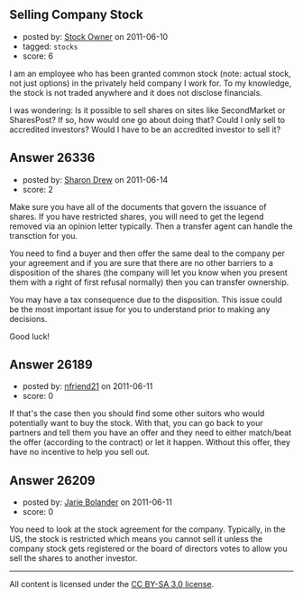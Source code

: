 ## Selling Company Stock

- posted by: [Stock Owner](https://stackexchange.com/users/-1/11146-stock-owner) on 2011-06-10
- tagged: `stocks`
- score: 6

I am an employee who has been granted common stock (note: actual stock, not just options) in the privately held company I work for. To my knowledge, the stock is not traded anywhere and it does not disclose financials.

I was wondering: Is it possible to sell shares on sites like SecondMarket or SharesPost? If so, how would one go about doing that? Could I only sell to accredited investors? Would I have to be an accredited investor to sell it?


## Answer 26336

- posted by: [Sharon Drew](https://stackexchange.com/users/-1/11202-sharon-drew) on 2011-06-14
- score: 2

Make sure you have all of the documents that govern the issuance of shares. If you have restricted shares, you will need to get the legend removed via an opinion letter typically. Then a transfer agent can handle the transction for you. 

You need to find a buyer and then offer the same deal to the company per your agreement and if you are sure that there are no other barriers to a disposition of the shares (the company will let you know when you present them with a right of first refusal normally) then you can transfer ownership. 

You may have a tax consequence due to the disposition. This issue could be the most important issue for you to understand prior to making any decisions. 

Good luck!


## Answer 26189

- posted by: [nfriend21](https://stackexchange.com/users/-1/11112-nfriend21) on 2011-06-11
- score: 0

If that's the case then you should find some other suitors who would potentially want to buy the stock.  With that, you can go back to your partners and tell them you have an offer and they need to either match/beat the offer (according to the contract) or let it happen.  Without this offer, they have no incentive to help you sell out.  


## Answer 26209

- posted by: [Jarie Bolander](https://stackexchange.com/users/-1/585-jarie-bolander) on 2011-06-11
- score: 0

You need to look at the stock agreement for the company. Typically, in the US, the stock is restricted which means you cannot sell it unless the company stock gets registered or the board of directors votes to allow you sell the shares to another investor.



---

All content is licensed under the [CC BY-SA 3.0 license](https://creativecommons.org/licenses/by-sa/3.0/).
